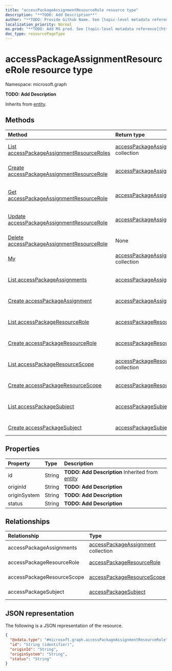 ```yaml
---
title: "accessPackageAssignmentResourceRole resource type"
description: "**TODO: Add Description**"
author: "**TODO: Provide Github Name. See [topic-level metadata reference](https://msgo.azurewebsites.net/add/document/guidelines/metadata.html#topic-level-metadata)**"
localization_priority: Normal
ms.prod: "**TODO: Add MS prod. See [topic-level metadata reference](https://msgo.azurewebsites.net/add/document/guidelines/metadata.html#topic-level-metadata)**"
doc_type: resourcePageType
---
```


# accessPackageAssignmentResourceRole resource type

Namespace: microsoft.graph



**TODO: Add Description**


Inherits from [entity](../resources/entity.md).

## Methods
|Method|Return type|Description|
|:---|:---|:---|
|[List accessPackageAssignmentResourceRoles](../api/accesspackageassignmentresourcerole-list.md)|[accessPackageAssignmentResourceRole](../resources/accesspackageassignmentresourcerole.md) collection|Get a list of the [accessPackageAssignmentResourceRole](../resources/accesspackageassignmentresourcerole.md) objects and their properties.|
|[Create accessPackageAssignmentResourceRole](../api/accesspackageassignmentresourcerole-create.md)|[accessPackageAssignmentResourceRole](../resources/accesspackageassignmentresourcerole.md)|Create a new [accessPackageAssignmentResourceRole](../resources/accesspackageassignmentresourcerole.md) object.|
|[Get accessPackageAssignmentResourceRole](../api/accesspackageassignmentresourcerole-get.md)|[accessPackageAssignmentResourceRole](../resources/accesspackageassignmentresourcerole.md)|Read the properties and relationships of an [accessPackageAssignmentResourceRole](../resources/accesspackageassignmentresourcerole.md) object.|
|[Update accessPackageAssignmentResourceRole](../api/accesspackageassignmentresourcerole-update.md)|[accessPackageAssignmentResourceRole](../resources/accesspackageassignmentresourcerole.md)|Update the properties of an [accessPackageAssignmentResourceRole](../resources/accesspackageassignmentresourcerole.md) object.|
|[Delete accessPackageAssignmentResourceRole](../api/accesspackageassignmentresourcerole-delete.md)|None|Deletes an [accessPackageAssignmentResourceRole](../resources/accesspackageassignmentresourcerole.md) object.|
|[My](../api/accesspackageassignmentresourcerole-my.md)|[accessPackageAssignmentResourceRole](../resources/accesspackageassignmentresourcerole.md) collection|**TODO: Add Description**|
|[List accessPackageAssignments](../api/accesspackageassignmentresourcerole-list-accesspackageassignments.md)|[accessPackageAssignment](../resources/accesspackageassignment.md) collection|Get the accessPackageAssignment resources from the accessPackageAssignments navigation property.|
|[Create accessPackageAssignment](../api/accesspackageassignmentresourcerole-post-accesspackageassignments.md)|[accessPackageAssignment](../resources/accesspackageassignment.md)|Create a new accessPackageAssignment object.|
|[List accessPackageResourceRole](../api/accesspackageassignmentresourcerole-list-accesspackageresourcerole.md)|[accessPackageResourceRole](../resources/accesspackageresourcerole.md) collection|Get the accessPackageResourceRole resources from the accessPackageResourceRole navigation property.|
|[Create accessPackageResourceRole](../api/accesspackageassignmentresourcerole-post-accesspackageresourcerole.md)|[accessPackageResourceRole](../resources/accesspackageresourcerole.md)|Create a new accessPackageResourceRole object.|
|[List accessPackageResourceScope](../api/accesspackageassignmentresourcerole-list-accesspackageresourcescope.md)|[accessPackageResourceScope](../resources/accesspackageresourcescope.md) collection|Get the accessPackageResourceScope resources from the accessPackageResourceScope navigation property.|
|[Create accessPackageResourceScope](../api/accesspackageassignmentresourcerole-post-accesspackageresourcescope.md)|[accessPackageResourceScope](../resources/accesspackageresourcescope.md)|Create a new accessPackageResourceScope object.|
|[List accessPackageSubject](../api/accesspackageassignmentresourcerole-list-accesspackagesubject.md)|[accessPackageSubject](../resources/accesspackagesubject.md) collection|Get the accessPackageSubject resources from the accessPackageSubject navigation property.|
|[Create accessPackageSubject](../api/accesspackageassignmentresourcerole-post-accesspackagesubject.md)|[accessPackageSubject](../resources/accesspackagesubject.md)|Create a new accessPackageSubject object.|

## Properties
|Property|Type|Description|
|:---|:---|:---|
|id|String|**TODO: Add Description** Inherited from [entity](../resources/entity.md)|
|originId|String|**TODO: Add Description**|
|originSystem|String|**TODO: Add Description**|
|status|String|**TODO: Add Description**|

## Relationships
|Relationship|Type|Description|
|:---|:---|:---|
|accessPackageAssignments|[accessPackageAssignment](../resources/accesspackageassignment.md) collection|**TODO: Add Description**|
|accessPackageResourceRole|[accessPackageResourceRole](../resources/accesspackageresourcerole.md)|**TODO: Add Description**|
|accessPackageResourceScope|[accessPackageResourceScope](../resources/accesspackageresourcescope.md)|**TODO: Add Description**|
|accessPackageSubject|[accessPackageSubject](../resources/accesspackagesubject.md)|**TODO: Add Description**|

## JSON representation
The following is a JSON representation of the resource.
<!-- {
  "blockType": "resource",
  "keyProperty": "id",
  "@odata.type": "microsoft.graph.accessPackageAssignmentResourceRole",
  "baseType": "microsoft.graph.entity",
  "openType": false
}
-->
``` json
{
  "@odata.type": "#microsoft.graph.accessPackageAssignmentResourceRole",
  "id": "String (identifier)",
  "originId": "String",
  "originSystem": "String",
  "status": "String"
}
```

